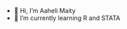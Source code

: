 - 👋 Hi, I’m Aaheli Maity
- 🌱 I’m currently learning R and STATA




<!---
Theultimatechicken/Theultimatechicken is a ✨ special ✨ repository because its `README.md` (this file) appears on your GitHub profile.
You can click the Preview link to take a look at your changes.
--->
